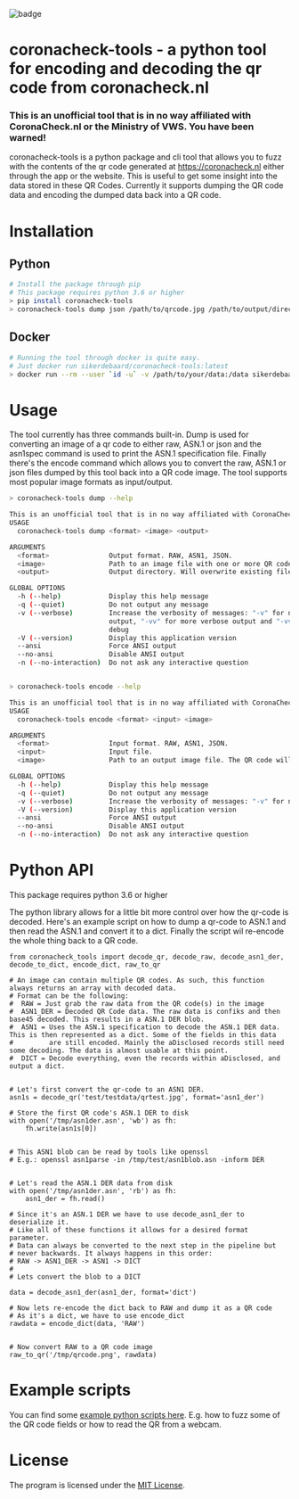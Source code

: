![badge](https://github.com/Sikerdebaard/coronacheck-tools/workflows/Python%20package/badge.svg)

# coronacheck-tools - a python tool for encoding and decoding the qr code from coronacheck.nl

### This is an unofficial tool that is in no way affiliated with CoronaCheck.nl or the Ministry of VWS. You have been warned!

coronacheck-tools is a python package and cli tool that allows you to fuzz with the contents of the qr code generated at https://coronacheck.nl either through the app or the website. This is useful to get some insight into the data stored in these QR Codes. Currently it supports dumping the QR code data and encoding the dumped data back into a QR code.

# Installation


## Python

```bash
# Install the package through pip
# This package requires python 3.6 or higher
> pip install coronacheck-tools
> coronacheck-tools dump json /path/to/qrcode.jpg /path/to/output/directory
```

## Docker
```bash
# Running the tool through docker is quite easy.
# Just docker run sikerdebaard/coronacheck-tools:latest
> docker run --rm --user `id -u` -v /path/to/your/data:/data sikerdebaard/coronacheck-tools:latest dump json /data/qrcode.jpg /data
```
#

# Usage

The tool currently has three commands built-in. Dump is used for converting an image of a qr code to either raw, ASN.1 or json and the asn1spec command is used to print the ASN.1 specification file. Finally there's the encode command which allows you to convert the raw, ASN.1 or json files dumped by this tool back into a QR code image. The tool supports most popular image formats as input/output.

```bash
> coronacheck-tools dump --help

This is an unofficial tool that is in no way affiliated with CoronaCheck.nl or the Ministry of VWS
USAGE
  coronacheck-tools dump <format> <image> <output>

ARGUMENTS
  <format>               Output format. RAW, ASN1, JSON.
  <image>                Path to an image file with one or more QR codes.
  <output>               Output directory. Will overwrite existing files.

GLOBAL OPTIONS
  -h (--help)            Display this help message
  -q (--quiet)           Do not output any message
  -v (--verbose)         Increase the verbosity of messages: "-v" for normal
                         output, "-vv" for more verbose output and "-vvv" for
                         debug
  -V (--version)         Display this application version
  --ansi                 Force ANSI output
  --no-ansi              Disable ANSI output
  -n (--no-interaction)  Do not ask any interactive question


> coronacheck-tools encode --help

This is an unofficial tool that is in no way affiliated with CoronaCheck.nl or the Ministry of VWS
USAGE
  coronacheck-tools encode <format> <input> <image>

ARGUMENTS
  <format>               Input format. RAW, ASN1, JSON.
  <input>                Input file.
  <image>                Path to an output image file. The QR code will be (over)written to this file.

GLOBAL OPTIONS
  -h (--help)            Display this help message
  -q (--quiet)           Do not output any message
  -v (--verbose)         Increase the verbosity of messages: "-v" for normal output, "-vv" for more verbose output and "-vvv" for debug
  -V (--version)         Display this application version
  --ansi                 Force ANSI output
  --no-ansi              Disable ANSI output
  -n (--no-interaction)  Do not ask any interactive question
```

# Python API
This package requires python 3.6 or higher

The python library allows for a little bit more control over how the qr-code is decoded. Here's an example script on how to dump a qr-code to ASN.1 and then read the ASN.1 and convert it to a dict. Finally the script wil re-encode the whole thing back to a QR code.

```python3
from coronacheck_tools import decode_qr, decode_raw, decode_asn1_der, decode_to_dict, encode_dict, raw_to_qr

# An image can contain multiple QR codes. As such, this function always returns an array with decoded data.
# Format can be the following:
#  RAW = Just grab the raw data from the QR code(s) in the image
#  ASN1_DER = Decoded QR Code data. The raw data is confiks and then base45 decoded. This results in a ASN.1 DER blob.
#  ASN1 = Uses the ASN.1 specification to decode the ASN.1 DER data. This is then represented as a dict. Some of the fields in this data
#         are still encoded. Mainly the aDisclosed records still need some decoding. The data is almost usable at this point.
#  DICT = Decode everything, even the records within aDisclosed, and output a dict.


# Let's first convert the qr-code to an ASN1 DER.
asn1s = decode_qr('test/testdata/qrtest.jpg', format='asn1_der')

# Store the first QR code's ASN.1 DER to disk
with open('/tmp/asn1der.asn', 'wb') as fh:
    fh.write(asn1s[0])


# This ASN1 blob can be read by tools like openssl
# E.g.: openssl asn1parse -in /tmp/test/asn1blob.asn -inform DER


# Let's read the ASN.1 DER data from disk
with open('/tmp/asn1der.asn', 'rb') as fh:
    asn1_der = fh.read()

# Since it's an ASN.1 DER we have to use decode_asn1_der to deserialize it.
# Like all of these functions it allows for a desired format parameter.
# Data can always be converted to the next step in the pipeline but
# never backwards. It always happens in this order:
# RAW -> ASN1_DER -> ASN1 -> DICT
#
# Lets convert the blob to a DICT

data = decode_asn1_der(asn1_der, format='dict')

# Now lets re-encode the dict back to RAW and dump it as a QR code
# As it's a dict, we have to use encode_dict
rawdata = encode_dict(data, 'RAW')


# Now convert RAW to a QR code image
raw_to_qr('/tmp/qrcode.png', rawdata)
```

# Example scripts
You can find some [example python scripts here](https://github.com/Sikerdebaard/coronacheck-tools/tree/main/examples). E.g. how to fuzz some of the QR code fields or how to read the QR from a webcam.

# License

The program is licensed under the [MIT License](https://github.com/Sikerdebaard/coronacheck-tools/blob/main/LICENSE).
